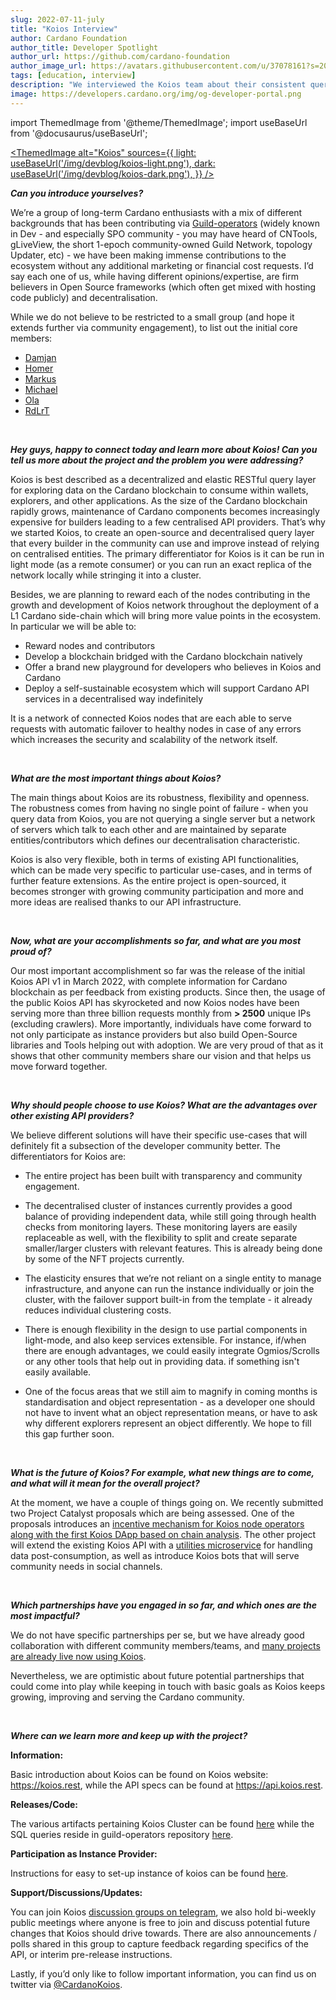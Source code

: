 ```yaml
---
slug: 2022-07-11-july
title: "Koios Interview"
author: Cardano Foundation
author_title: Developer Spotlight
author_url: https://github.com/cardano-foundation
author_image_url: https://avatars.githubusercontent.com/u/37078161?s=200&v=4
tags: [education, interview]
description: "We interviewed the Koios team about their consistent query layer for Cardano's developers to build upon, with multiple, redundant endpoints that allow for easy scalability."
image: https://developers.cardano.org/img/og-developer-portal.png
---
```


import ThemedImage from '@theme/ThemedImage';
import useBaseUrl from '@docusaurus/useBaseUrl';

 [<ThemedImage
alt="Koios"
sources={{
    light: useBaseUrl('/img/devblog/koios-light.png'),
    dark: useBaseUrl('/img/devblog/koios-dark.png'),
  }}
/>](https://www.koios.rest)

**_Can you introduce yourselves?_**

We’re a group of long-term Cardano enthusiasts with a mix of different backgrounds that has been contributing via [Guild-operators](https://github.com/cardano-community/guild-operators/graphs/contributors) 
(widely known in Dev - and especially SPO community - you may have heard of CNTools, gLiveView, the short 1-epoch community-owned Guild Network, topology Updater, etc) - we have been making immense contributions to the ecosystem without any additional marketing or financial cost requests. I’d say each one of us, while having different opinions/expertise, are firm believers in Open Source frameworks (which often get mixed with hosting code publicly) and decentralisation.

While we do not believe to be restricted to a small group (and hope it extends further via community engagement), to list out the initial core members:

- [Damjan](https://github.com/dostrelith678)
- [Homer](https://github.com/orgs/cardano-community/people/hodlonaut)
- [Markus](https://github.com/orgs/cardano-community/people/gufmar)
- [Michael](https://github.com/orgs/cardano-community/people/redoracle)
- [Ola](https://github.com/orgs/cardano-community/people/Scitz0)
- [RdLrT](https://github.com/orgs/cardano-community/people/rdlrt)

<!-- truncate -->

<br />

**_Hey guys, happy to connect today and learn more about Koios! Can you tell us more about the project and the problem you were addressing?_**

Koios is best described as a decentralized and elastic RESTful query layer for exploring data on the Cardano blockchain to consume within wallets, explorers, and other applications. 
As the size of the Cardano blockchain rapidly grows, maintenance of Cardano components becomes increasingly expensive for builders leading to a few centralised API providers. That’s why we started Koios, to create an open-source and decentralised query layer that every builder in the community can use and improve instead of relying on centralised entities. 
The primary differentiator for Koios is it can be run in light mode (as a remote consumer) or you can run an exact replica of the network locally while stringing it into a cluster.

Besides, we are planning to reward each of the nodes contributing in the growth and development of Koios network throughout the deployment of a L1 Cardano side-chain which will bring more value points in the ecosystem.
In particular we will be able to:

- Reward nodes and contributors
- Develop a blockchain bridged with the Cardano blockchain natively
- Offer a brand new playground for developers who believes in Koios and Cardano
- Deploy a self-sustainable ecosystem which will support Cardano API services in a decentralised way indefinitely

It is a network of connected Koios nodes that are each able to serve requests with automatic failover to healthy nodes in case of any errors which increases the security and scalability of the network itself.

<br />

**_What are the most important things about Koios?_**

The main things about Koios are its robustness, flexibility and openness. The robustness comes from having no single point of failure - when you query data from Koios, you are not querying a single server but a network of servers which talk to each other and are maintained by separate entities/contributors which defines our decentralisation characteristic.

Koios is also very flexible, both in terms of existing API functionalities, which can be made very specific to particular use-cases, and in terms of further feature extensions. As the entire project is open-sourced, it becomes stronger with growing community participation and more and more ideas are realised thanks to our API infrastructure.

<br />

**_Now, what are your accomplishments so far, and what are you most proud of?_**

Our most important accomplishment so far was the release of the initial Koios API v1 in March 2022, with complete information for Cardano blockchain as per feedback from existing products. Since then, the usage of the public Koios API has skyrocketed and now Koios nodes have been serving more than three billion requests monthly from **> 2500** unique IPs (excluding crawlers). More importantly, individuals have come forward to not only participate as instance providers but also build Open-Source libraries and Tools helping out with adoption. We are very proud of that as it shows that other community members share our vision and that helps us move forward together.

<br />

**_Why should people choose to use Koios? What are the advantages over other existing API providers?_**

We believe different solutions will have their specific use-cases that will definitely fit a subsection of the developer community better. The differentiators for Koios are:

- The entire project has been built with transparency and community engagement.

- The decentralised cluster of instances currently provides a good balance of providing independent data, while still going through health checks from monitoring layers. These monitoring layers are easily replaceable as well, with the flexibility to split and create separate smaller/larger clusters with relevant features. This is already being done by some of the NFT projects currently.

- The elasticity ensures that we’re not reliant on a single entity to manage infrastructure, and anyone can run the instance individually or join the cluster, with the failover support built-in from the template - it already reduces individual clustering costs.

- There is enough flexibility in the design to use partial components in light-mode, and also keep services extensible. For instance, if/when there are enough advantages, we could easily integrate Ogmios/Scrolls or any other tools that help out in providing data. if something isn't easily available.

- One of the focus areas that we still aim to magnify in coming months is standardisation and object representation - as a developer one should not have to invent what an object representation means, or have to ask why different explorers represent an object differently. We hope to fill this gap further soon.

<br />

**_What is the future of Koios? For example, what new things are to come, and what will it mean for the overall project?_**

At the moment, we have a couple of things going on. We recently submitted two Project Catalyst proposals which are being assessed. One of the proposals introduces an [incentive mechanism for Koios node operators along with the first Koios DApp based on chain analysis](https://cardano.ideascale.com/c/idea/419448). The other project will extend the existing Koios API with a [utilities microservice](https://cardano.ideascale.com/c/idea/416830) for handling data post-consumption, as well as introduce Koios bots that will serve community needs in social channels.

<br />

**_Which partnerships have you engaged in so far, and which ones are the most impactful?_**

We do not have specific partnerships per se, but we have already good collaboration with different community members/teams, and [many projects are already live now using Koios](https://api.koios.rest/#overview--community-projects).

Nevertheless, we are optimistic about future potential partnerships that could come into play while keeping in touch with basic goals as Koios keeps growing, improving and serving the Cardano community.

<br />

**_Where can we learn more and keep up with the project?_**

**Information:**

Basic introduction about Koios can be found on Koios website: https://koios.rest, while the API specs can be found at https://api.koios.rest.

**Releases/Code:**

The various artifacts pertaining Koios Cluster can be found [here](https://github.com/cardano-community/koios-artifacts) while the SQL queries reside in guild-operators repository [here](https://github.com/cardano-community/guild-operators/tree/alpha/files/grest/rpc).

**Participation as Instance Provider:**

Instructions for easy to set-up instance of koios can be found [here](https://cardano-community.github.io/guild-operators/Build/grest/).

**Support/Discussions/Updates:**

You can join Koios [discussion groups on telegram](https://t.me/CardanoKoios), we also hold bi-weekly public meetings where anyone is free to join and discuss potential future changes that Koios should drive towards. There are also announcements / polls shared in this group to capture feedback regarding specifics of the API, or interim pre-release instructions.

Lastly, if you’d only like to follow important information, you can find us on twitter via [@CardanoKoios](https://twitter.com/CardanoKoios).